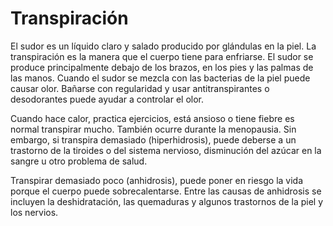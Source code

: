 Transpiración
=============


El sudor es un líquido claro y salado producido por glándulas en la piel. La transpiración es la manera que el cuerpo tiene para enfriarse. El sudor se produce principalmente debajo de los brazos, en los pies y las palmas de las manos. Cuando el sudor se mezcla con las bacterias de la piel puede causar olor. Bañarse con regularidad y usar antitranspirantes o desodorantes puede ayudar a controlar el olor. 


Cuando hace calor, practica ejercicios, está ansioso o tiene fiebre es normal transpirar mucho. También ocurre durante la menopausia. Sin embargo, si transpira demasiado (hiperhidrosis), puede deberse a un trastorno de la tiroides o del sistema nervioso, disminución del azúcar en la sangre u otro problema de salud. 


Transpirar demasiado poco (anhidrosis), puede poner en riesgo la vida porque el cuerpo puede sobrecalentarse. Entre las causas de anhidrosis se incluyen la deshidratación, las quemaduras y algunos trastornos de la piel y los nervios. 


